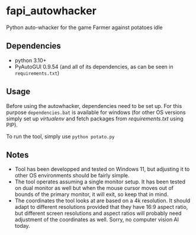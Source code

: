 # fapi_autowhacker

Python auto-whacker for the game Farmer against potatoes idle 

## Dependencies

* python 3.10+
* PyAutoGUI 0.9.54 (and all of its dependencies, as can be seen in `requirements.txt`)

## Usage

Before using the autowhacker, dependencies need to be set up.
For this purpose `dependencies.bat` is available for windows (for other OS versions simply set up *virtualenv* and fetch packages from *requirements.txt* using PIP).

To run the tool, simply use `python potato.py`

## Notes

* Tool has been developped and tested on Windows 11, but adjusting it to other OS environments should be fairly simple.
* The tool operates assuming a single monitor setup. It has been tested on dual monitor as well but when the mouse cursor moves out of bounds of the primary
monitor, it will exit, so keep that in mind.
* The coordinates the tool looks at are based on a 4k resolution. It should adapt to different resolutions provided that they have 16:9 aspect ratio, but different 
screen resolutions and aspect ratios will probably need adjustment of the coordinates as well. Sorry, no computer vision AI today.

